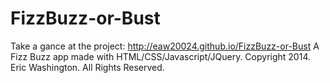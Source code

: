 FizzBuzz-or-Bust
================
Take a gance at the project: http://eaw20024.github.io/FizzBuzz-or-Bust
A Fizz Buzz app made with HTML/CSS/Javascript/JQuery. Copyright 2014. Eric Washington. All Rights Reserved. 
